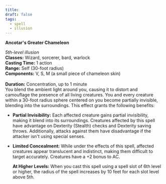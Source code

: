 ```yaml
---
title: 
draft: false
tags:
  - spell
  - illusion
---
```

**Ancotar's Greater Chameleon**<br>

_5th-level illusion_<br>
**Classes:** Wizard, sorcerer, bard, warlock<br>
**Casting Time:** 1 action  <br>
**Range:** Self (30-foot radius)  <br>
**Components:** V, S, M (a small piece of chameleon skin)<br>  
**Duration:** Concentration, up to 1 minute<br>
You blend the ambient light around you, causing it to distort and camouflage the presence of all living creatures. You and every creature within a 30-foot radius sphere centered on you become partially invisible, blending into the surroundings. This effect grants the following benefits:

- **Partial Invisibility:** Each affected creature gains partial invisibility, making it blend into its surroundings. Creatures affected by this spell have advantage on Dexterity (Stealth) checks and Dexterity saving throws. Additionally, attacks against them have disadvantage if the attacker isn't using special senses.
    
- **Limited Concealment:** While under the effects of this spell, affected creatures appear translucent and indistinct, making them difficult to target accurately. Creatures have a +2 bonus to AC.
    
    **At Higher Levels:** When you cast this spell using a spell slot of 6th level or higher, the radius of the spell increases by 10 feet for each slot level above 5th.